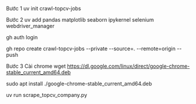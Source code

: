 Bước 1 
uv init crawl-topcv-jobs

Bước 2
uv add pandas matplotlib seaborn ipykernel selenium webdriver_manager


gh auth login

gh repo create crawl-topcv-jobs --private --source=. --remote=origin --push

Bước 3 Cài chrome
wget https://dl.google.com/linux/direct/google-chrome-stable_current_amd64.deb

sudo apt install ./google-chrome-stable_current_amd64.deb



uv run scrape_topcv_company.py